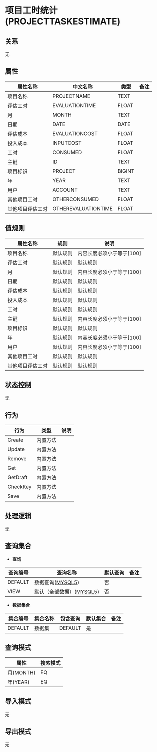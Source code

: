# 项目工时统计(PROJECTTASKESTIMATE)

  

## 关系
无

## 属性

| 属性名称        |    中文名称    | 类型     |  备注  |
| --------   |------------| -----   |  -------- | 
|项目名称|PROJECTNAME|TEXT|&nbsp;|
|评估工时|EVALUATIONTIME|FLOAT|&nbsp;|
|月|MONTH|TEXT|&nbsp;|
|日期|DATE|DATE|&nbsp;|
|评估成本|EVALUATIONCOST|FLOAT|&nbsp;|
|投入成本|INPUTCOST|FLOAT|&nbsp;|
|工时|CONSUMED|FLOAT|&nbsp;|
|主键|ID|TEXT|&nbsp;|
|项目标识|PROJECT|BIGINT|&nbsp;|
|年|YEAR|TEXT|&nbsp;|
|用户|ACCOUNT|TEXT|&nbsp;|
|其他项目工时|OTHERCONSUMED|FLOAT|&nbsp;|
|其他项目评估工时|OTHEREVALUATIONTIME|FLOAT|&nbsp;|

## 值规则
| 属性名称    | 规则    |  说明  |
| --------   |------------| ----- | 
|项目名称|默认规则|内容长度必须小于等于[100]|
|评估工时|默认规则|默认规则|
|月|默认规则|内容长度必须小于等于[100]|
|日期|默认规则|默认规则|
|评估成本|默认规则|默认规则|
|投入成本|默认规则|默认规则|
|工时|默认规则|默认规则|
|主键|默认规则|内容长度必须小于等于[100]|
|项目标识|默认规则|默认规则|
|年|默认规则|内容长度必须小于等于[100]|
|用户|默认规则|内容长度必须小于等于[100]|
|其他项目工时|默认规则|默认规则|
|其他项目评估工时|默认规则|默认规则|

## 状态控制

无


## 行为
| 行为    | 类型    |  说明  |
| --------   |------------| ----- | 
|Create|内置方法|&nbsp;|
|Update|内置方法|&nbsp;|
|Remove|内置方法|&nbsp;|
|Get|内置方法|&nbsp;|
|GetDraft|内置方法|&nbsp;|
|CheckKey|内置方法|&nbsp;|
|Save|内置方法|&nbsp;|

## 处理逻辑
无

## 查询集合

* **查询**

| 查询编号 | 查询名称       | 默认查询 |   备注|
| --------  | --------   | --------   | ----- |
|DEFAULT|数据查询([MYSQL5](../../appendix/query_MYSQL5.md#ProjectTaskestimate_Default))|否|&nbsp;|
|VIEW|默认（全部数据）([MYSQL5](../../appendix/query_MYSQL5.md#ProjectTaskestimate_View))|否|&nbsp;|

* **数据集合**

| 集合编号 | 集合名称   |  包含查询  | 默认集合 |   备注|
| --------  | --------   | -------- | --------   | ----- |
|DEFAULT|数据集|DEFAULT|是|&nbsp;|

## 查询模式
| 属性      |    搜索模式     |
| --------   |------------|
|月(MONTH)|EQ|
|年(YEAR)|EQ|

## 导入模式
无


## 导出模式
无

